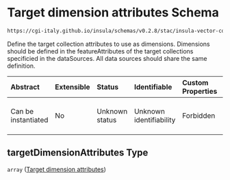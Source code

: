 # Target dimension attributes Schema

```txt
https://cgi-italy.github.io/insula/schemas/v0.2.8/stac/insula-vector-collection-time-dynamic-data.schema.json#/properties/targetDimensionAttributes
```

Define the target collection attributes to use as dimensions. Dimensions should be defined in the featureAttributes of the target collections specificied in the dataSources. All data sources should share the same definition.

| Abstract            | Extensible | Status         | Identifiable            | Custom Properties | Additional Properties | Access Restrictions | Defined In                                                                                                                                             |
| :------------------ | :--------- | :------------- | :---------------------- | :---------------- | :-------------------- | :------------------ | :----------------------------------------------------------------------------------------------------------------------------------------------------- |
| Can be instantiated | No         | Unknown status | Unknown identifiability | Forbidden         | Allowed               | none                | [insula-vector-collection-time-dynamic-data.schema.json\*](schemas/stac/insula-vector-collection-time-dynamic-data.schema.json) |

## targetDimensionAttributes Type

`array` ([Target dimension attributes](insula-vector-collection-time-dynamic-data-properties-target-dimension-attributes.md))
